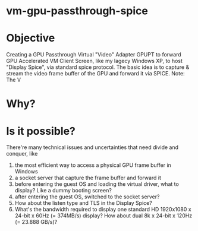 # vm-gpu-passthrough-spice

# Objective
Creating a GPU Passthrough Virtual "Video" Adapter GPUPT to forward GPU Accelerated VM Client Screen, like my lagecy Windows XP, to host "Display Spice", via standard spice protocol.
The basic idea is to capture & stream the video frame buffer of the GPU and forward it via SPICE.
Note: The V

# Why?

# Is it possible?
There're many technical issues and uncertainties that need divide and conquer, like 
1) the most efficient way to access a physical GPU frame buffer in Windows
2) a socket server that capture the frame buffer and forward it
3) before entering the guest OS and loading the virtual driver, what to display? Like a dummy booting screen?
4) after entering the guest OS, switched to the socket server?
5) How about the listen type and TLS in the Display Spice?
6) What's the bandwidth required to display one standard HD 1920x1080 x 24-bit x 60Hz (= 374MB/s) display?  How about dual 8k x 24-bit x 120Hz (= 23.888 GB/s)?
